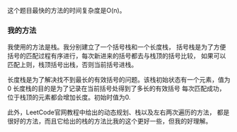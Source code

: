 这个题目最快的方法的时间复杂度是O(n)。
### 我的方法
我使用的方法是栈。我分别建立了一个括号栈和一个长度栈，
括号栈是为了方便括号的匹配过程有序进行，每次新进来的括号都去与栈顶的括号比较，
如果可以匹配上则，栈顶括号出栈，否则当前括号进栈。

长度栈是为了解决找不到最长的有效括号的问题。该栈初始状态有一个元素，值为0
长度栈的目的是为了记录在当前括号处得到了多长的有效括号
每次匹配成功，位于栈顶的元素都会增加长度。初始时值为0.

此外，LeetCode官网教程中给出的动态规划、栈以及左右两次遍历的方法，
都是很好的方法，而且它给出的栈的方法比我的这个更好一些，但我的好理解。